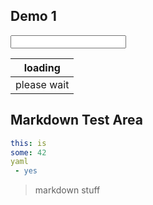 ## Demo 1

<input id="input1">

| loading     |
|-------------|
| please wait |


## Markdown Test Area

``` yaml
this: is
some: 42
yaml
 - yes
```

> markdown stuff



<script src="https://cdnjs.cloudflare.com/ajax/libs/require.js/2.3.3/require.min.js"></script>
<script>
    var exports = {};
    var main = () => {
        if (typeof require === "undefined")
            setTimeout(main, 100);
        else
        {
            require.config({
                paths: {
                    "bind": "./lib/bind",
                    "jquery": "https://code.jquery.com/jquery-3.2.0.min"
                }
            });
            require(
                ["./bind"],
                () => require(
                        ["./lib/index", "jquery"],
                        () => require(["index.js"], 
                        () => {})),
                () => {});
        }
    };
    main();
</script>